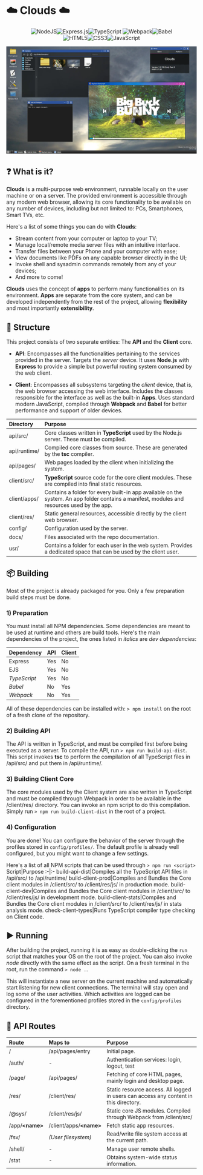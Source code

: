 # :cloud: Clouds :cloud:
<div align="center">

![NodeJS](https://img.shields.io/badge/node.js-6DA55F?style=for-the-badge&logo=node.js&logoColor=white)![Express.js](https://img.shields.io/badge/express.js-%23404d59.svg?style=for-the-badge&logo=express&logoColor=%2361DAFB)![TypeScript](https://img.shields.io/badge/typescript-%23007ACC.svg?style=for-the-badge&logo=typescript&logoColor=white)
![Webpack](https://img.shields.io/badge/webpack-%238DD6F9.svg?style=for-the-badge&logo=webpack&logoColor=black)![Babel](https://img.shields.io/badge/Babel-F9DC3e?style=for-the-badge&logo=babel&logoColor=black)<br>
![HTML5](https://img.shields.io/badge/html5-%23E34F26.svg?style=for-the-badge&logo=html5&logoColor=white)![CSS3](https://img.shields.io/badge/css3-%231572B6.svg?style=for-the-badge&logo=css3&logoColor=white)![JavaScript](https://img.shields.io/badge/javascript-%23323330.svg?style=for-the-badge&logo=javascript&logoColor=%23F7DF1E)

</div>

![Screenshot of the Clouds web desktop environment](docs/sample.webp)

## :question: What is it?
**Clouds** is a multi-purpose web environment, runnable locally on the user machine or on a server. The provided environment is accessible through any modern web browser, allowing its core functionality to be available on any number of devices, including but not limited to: PCs, Smartphones, Smart TVs, etc.

Here's a list of some things you can do with **Clouds**:

* Stream content from your computer or laptop to your TV;
* Manage local/remote media server files with an intuitive interface.
* Transfer files between your Phone and your computer with ease;
* View documents like PDFs on any capable browser directly in the UI;
* Invoke shell and sysadmin commands remotely from any of your devices;
* And more to come!

**Clouds** uses the concept of **apps** to perform many functionalities on its environment. **Apps** are separate from the core system, and can be developed independently from the rest of the project, allowing **flexibility** and most importantly **extensibility**.

## :file_folder: Structure

This project consists of two separate entities: The **API** and the **Client** core. 
- **API**: Encompasses all the functionalities pertaining to the services provided in the server. Targets the _server_ device. It uses **Node.js** with **Express** to provide a simple but powerful routing system consumed by the web client.

- **Client**: Encompasses all subsystems targeting the _client_ device, that is, the web browser accessing the web interface. Includes the classes responsible for the interface as well as the built-in **Apps**. Uses standard modern JavaScript, compiled through **Webpack** and **Babel** for better performance and support of older devices.

Directory|Purpose
:-|:-
api/src/|Core classes written in **TypeScript** used by the Node.js server. These must be compiled.
api/runtime/|Compiled core classes from source. These are generated by the **tsc** compiler.
api/pages/|Web pages loaded by the client when initializing the system.
client/src/|**TypeScript** source code for the core client modules. These are compiled into final static resources.
client/apps/|Contains a folder for every built-in app available on the system. An app folder contains a manifest, modules and resources used by the app.
client/res/|Static general resources, accessible directly by the client web browser.
config/|Configuration used by the server.
docs/|Files associated with the repo documentation.
usr/|Contains a folder for each user in the web system. Provides a dedicated space that can be used by the client user.

## :package: Building
Most of the project is already packaged for you. Only a few preparation build steps must be done.
### 1) Preparation
You must install all NPM dependencies. Some dependencies are meant to be used at runtime and others are build tools.
Here's the main dependencies of the project, the ones listed in _italics_ are _dev dependencies_:

Dependency|API|Client
:-|:-|:-
Express|Yes|No
EJS|Yes|No
_TypeScript_|Yes|No
_Babel_|No|Yes
_Webpack_|No|Yes

All of these dependencies can be installed with: ```> npm install``` on the root of a fresh clone of the repository.

### 2) Building API
The API is written in TypeScript, and must be compiled first before being executed as a server. To compile the API, run ```> npm run build-api-dist```. This script invokes **tsc** to perform the compilation of all TypeScript files in /api/src/ and put them in /api/runtime/.

### 3) Building Client Core
The core modules used by the Client system are also written in TypeScript and must be compiled through Webpack in order to be available in the /client/res/ directory. You can invoke an npm script to do this compilation. Simply run ```> npm run build-client-dist``` in the root of a project.
### 4) Configuration
You are done! You can configure the behavior of the server through the profiles stored in ```config/profiles/```. The default profile is already well configured, but you might want to change a few settings.

Here's a list of all NPM scripts that can be used through ```> npm run <script>```
Script|Purpose
:-|:-
build-api-dist|Compiles all the TypeScript API files in /api/src/ to /api/runtime/
build-client-prod|Compiles and Bundles the Core client modules in /client/src/ to /client/res/js/ in production mode.
build-client-dev|Compiles and Bundles the Core client modules in /client/src/ to /client/res/js/ in development mode.
build-client-stats|Compiles and Bundles the Core client modules in /client/src/ to /client/res/js/ in stats analysis mode.
check-client-types|Runs TypeScript compiler type checking on Client code.
## :arrow_forward: Running
After building the project, running it is as easy as double-clicking the ```run``` script that matches your OS on the root of the project. You can also invoke _node_ directly with the same effect as the script. On a fresh terminal in the root, run the command ```> node .```.

This will instantiate a new server on the current machine and automatically start listening for new client connections. The terminal will stay open and log some of the user activities. Which activities are logged can be configured in the forementioned profiles stored in the ```config/profiles``` directory.

## :scroll: API Routes

Route|Maps to|Purpose
:-|:-|:-
/|/api/pages/entry|Initial page.
/auth/|-|Authentication services: login, logout, test
/page/|/api/pages/|Fetching of core HTML pages, mainly login and desktop page.
/res/|/client/res/|Static resource access. All logged in users can access any content in this directory.
/@sys/|/client/res/js/|Static core JS modules. Compiled through Webpack from /client/src/
/app/**&lt;name&gt;**|/client/apps/**&lt;name&gt;**|Fetch static app resources.
/fsv/|_(User filesystem)_|Read/write file system access at the current path.
/shell/|-|Manage user remote shells.
/stat|-|Obtains system-wide status information.
